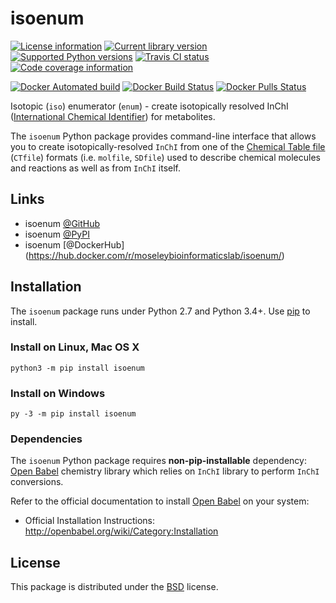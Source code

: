 # isoenum

[![License information](https://img.shields.io/pypi/l/isoenum.svg)](https://choosealicense.com/licenses/bsd-3-clause-clear/)
[![Current library version](https://img.shields.io/pypi/v/isoenum.svg)](https://pypi.org/project/isoenum)
[![Supported Python versions](https://img.shields.io/pypi/pyversions/isoenum.svg)](https://pypi.org/project/isoenum)
[![Travis CI status](https://travis-ci.org/MoseleyBioinformaticsLab/isoenum.svg?branch=master)](https://travis-ci.org/MoseleyBioinformaticsLab/isoenum)
[![Code coverage information](https://codecov.io/gh/MoseleyBioinformaticsLab/isoenum/branch/master/graphs/badge.svg?branch=master)](https://codecov.io/gh/MoseleyBioinformaticsLab/isoenum)

[![Docker Automated build](https://img.shields.io/docker/automated/moseleybioinformaticslab/isoenum.svg)](https://github.com/MoseleyBioinformaticsLab/isoenum)
[![Docker Build Status](https://img.shields.io/docker/build/moseleybioinformaticslab/isoenum.svg)](https://hub.docker.com/r/moseleybioinformaticslab/isoenum)
[![Docker Pulls Status](https://img.shields.io/docker/pulls/moseleybioinformaticslab/isoenum.svg)](https://hub.docker.com/r/moseleybioinformaticslab/isoenum)


Isotopic (``iso``) enumerator (``enum``) - create isotopically resolved
InChI ([International Chemical Identifier](https://www.inchi-trust.org/)) for metabolites.

The ``isoenum`` Python package provides command-line interface that
allows you to create isotopically-resolved ``InChI`` from one of
the [Chemical Table file](https://en.wikipedia.org/wiki/Chemical_table_file) (``CTfile``) formats (i.e. ``molfile``, ``SDfile``)
used to describe chemical molecules and reactions as well as from ``InChI``
itself.


## Links

   * isoenum [@GitHub](https://github.com/MoseleyBioinformaticsLab/isoenum)
   * isoenum [@PyPI](https://pypi.org/project/isoenum)
   * isoenum [@DockerHub] (https://hub.docker.com/r/moseleybioinformaticslab/isoenum/)


## Installation

The ``isoenum`` package runs under Python 2.7 and Python 3.4+. Use [pip](https://pip.pypa.io) to install.


### Install on Linux, Mac OS X

```
python3 -m pip install isoenum
```


### Install on Windows

```
py -3 -m pip install isoenum
```

### Dependencies

The ``isoenum`` Python package requires **non-pip-installable** dependency:
[Open Babel](http://openbabel.org) chemistry library which relies on ``InChI`` library
to perform ``InChI`` conversions.

Refer to the official documentation to install [Open Babel](http://openbabel.org) on your system:

   * Official Installation Instructions: http://openbabel.org/wiki/Category:Installation


## License

This package is distributed under the [BSD](https://choosealicense.com/licenses/bsd-3-clause-clear) license.
